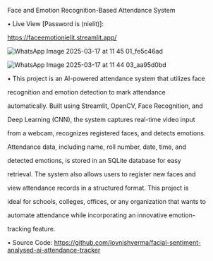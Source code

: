 Face and Emotion Recognition-Based Attendance System

• Live View [Password is (nielit)]:

https://faceemotionielit.streamlit.app/

![WhatsApp Image 2025-03-17 at 11 45 01_fe5c46ad](https://github.com/user-attachments/assets/468be307-ce1e-4cd8-8bcc-3200381a593d)


![WhatsApp Image 2025-03-17 at 11 44 03_aa95d0bd](https://github.com/user-attachments/assets/de6ca45b-c945-4059-ba36-02deededba34)


• This project is an AI-powered attendance system that utilizes face 

recognition and emotion detection to mark attendance 

automatically. Built using Streamlit, OpenCV, Face Recognition, and 

Deep Learning (CNN), the system captures real-time video input 

from a webcam, recognizes registered faces, and detects emotions. 

Attendance data, including name, roll number, date, time, and 

detected emotions, is stored in an SQLite database for easy 

retrieval. The system also allows users to register new faces and 

view attendance records in a structured format. This project is 

ideal for schools, colleges, offices, or any organization that wants to 

automate attendance while incorporating an innovative emotion-

tracking feature.

• Source Code: https://github.com/lovnishverma/facial-sentiment-analysed-ai-attendance-tracker

